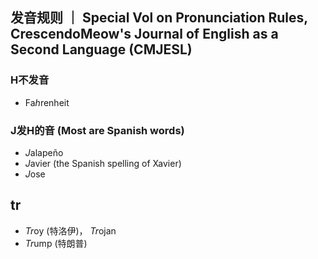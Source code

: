 ## 发音规则 ｜ Special Vol on Pronunciation Rules, CrescendoMeow's Journal of English as a Second Language (CMJESL)

### H不发音

- Fa*h*renheit

### J发H的音 (Most are Spanish words)
- *J*alapeño
- *J*avier (the Spanish spelling of Xavier)
- *J*ose

## tr
- *Tr*oy (特洛伊)， *Tr*ojan
- *Tr*ump (特朗普)
